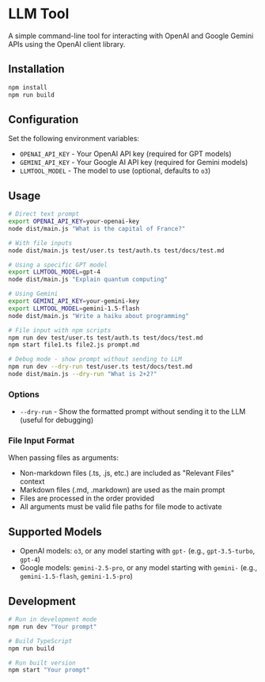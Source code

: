 # LLM Tool

A simple command-line tool for interacting with OpenAI and Google Gemini APIs
using the OpenAI client library.

## Installation

```bash
npm install
npm run build
```

## Configuration

Set the following environment variables:

- `OPENAI_API_KEY` - Your OpenAI API key (required for GPT models)
- `GEMINI_API_KEY` - Your Google AI API key (required for Gemini models)
- `LLMTOOL_MODEL` - The model to use (optional, defaults to `o3`)

## Usage

```bash
# Direct text prompt
export OPENAI_API_KEY=your-openai-key
node dist/main.js "What is the capital of France?"

# With file inputs
node dist/main.js test/user.ts test/auth.ts test/docs/test.md

# Using a specific GPT model
export LLMTOOL_MODEL=gpt-4
node dist/main.js "Explain quantum computing"

# Using Gemini
export GEMINI_API_KEY=your-gemini-key
export LLMTOOL_MODEL=gemini-1.5-flash
node dist/main.js "Write a haiku about programming"

# File input with npm scripts
npm run dev test/user.ts test/auth.ts test/docs/test.md
npm start file1.ts file2.js prompt.md

# Debug mode - show prompt without sending to LLM
npm run dev --dry-run test/user.ts test/docs/test.md
node dist/main.js --dry-run "What is 2+2?"
```

### Options

- `--dry-run` - Show the formatted prompt without sending it to the LLM (useful
  for debugging)

### File Input Format

When passing files as arguments:

- Non-markdown files (.ts, .js, etc.) are included as "Relevant Files" context
- Markdown files (.md, .markdown) are used as the main prompt
- Files are processed in the order provided
- All arguments must be valid file paths for file mode to activate

## Supported Models

- OpenAI models: `o3`, or any model starting with `gpt-` (e.g., `gpt-3.5-turbo`,
  `gpt-4`)
- Google models: `gemini-2.5-pro`, or any model starting with `gemini-` (e.g.,
  `gemini-1.5-flash`, `gemini-1.5-pro`)

## Development

```bash
# Run in development mode
npm run dev "Your prompt"

# Build TypeScript
npm run build

# Run built version
npm start "Your prompt"
```
